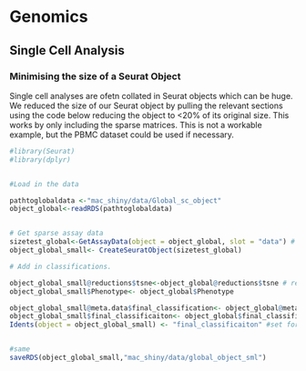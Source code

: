 
# Genomics


## Single Cell Analysis

### Minimising the size of a Seurat Object

Single cell analyses are ofetn collated in Seurat objects which can be huge. We reduced the size of our Seurat object by pulling the relevant sections using the code below reducing the object to <20% of its original size. This works by only including the sparse matrices. This is not a workable example, but the PBMC dataset could be used if necessary. 



```r
#library(Seurat)
#library(dplyr)


#Load in the data

pathtoglobaldata <-"mac_shiny/data/Global_sc_object"
object_global<-readRDS(pathtoglobaldata)


# Get sparse assay data
sizetest_global<-GetAssayData(object = object_global, slot = "data") # counts don’t work, scaled breaks my pc with memory errors, not sure it matters that much
object_global_small<- CreateSeuratObject(sizetest_global)

# Add in classifications. 

object_global_small@reductions$tsne<-object_global@reductions$tsne # reduction embeddings for tsnegraph
object_global_small$Phenotype<- object_global$Phenotype

object_global_small@meta.data$final_classification<- object_global@meta.data$final_classification
object_global_small$final_classificaiton<- object_global$final_classification #cell classifications
Idents(object = object_global_small) <- "final_classificaiton" #set forever


#same
saveRDS(object_global_small,"mac_shiny/data/global_object_sml")
```
